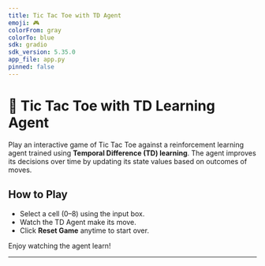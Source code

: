 ```yaml
---
title: Tic Tac Toe with TD Agent
emoji: 🎮
colorFrom: gray
colorTo: blue
sdk: gradio
sdk_version: 5.35.0
app_file: app.py
pinned: false
---
```


# 🎯 Tic Tac Toe with TD Learning Agent

Play an interactive game of Tic Tac Toe against a reinforcement learning agent trained using **Temporal Difference (TD) learning**. The agent improves its decisions over time by updating its state values based on outcomes of moves.

## How to Play
- Select a cell (0–8) using the input box.
- Watch the TD Agent make its move.
- Click **Reset Game** anytime to start over.

Enjoy watching the agent learn!

---